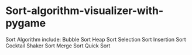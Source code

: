 # Sort-algorithm-visualizer-with-pygame
Sort Algorithm include:
Bubble Sort
Heap Sort
Selection Sort
Insertion Sort
Cocktail Shaker Sort
Merge Sort
Quick Sort
